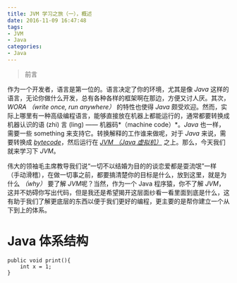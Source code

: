 ```yaml
---
title: JVM 学习之旅（一），概述
date: 2016-11-09 16:47:48
tags:
- JVM
- Java
categories:
- Java
---
```


> 前言

作为一个开发者，语言是第一位的。语言决定了你的环境，尤其是像 *Java* 这样的语言，无论你做什么开发，总有各种各样的框架啊在那边，方便又讨人厌。其次，*WORA （write once, run anywhere）* 的特性也使得 *Java* 颇受欢迎。然而，实际上哪里有一种高级编程语言，能够直接放在机器上都能运行的，通常都要转换成机器认识的语 (zhi) 言 (ling) —— 机器码*（machine code）*。*Java* 也一样，需要一些 something 来支持它。转换解释的工作谁来做呢，对于 *Java* 来说，需要转换成 *[bytecode](https://en.wikipedia.org/wiki/Java_bytecode)*，然后运行在 *[JVM （Java 虚拟机）](https://en.wikipedia.org/wiki/Java_virtual_machine#JVM_specification "JVM")* 之上。那么，今天我们就来学习下 *JVM*。

<!--- more --->
伟大的领袖毛主席教导我们说“一切不以结婚为目的的谈恋爱都是耍流氓”一样 （手动滑稽），在做一切事之前，都要搞清楚你的目标是什么，放到这里，就是为什么 *（why）* 要了解 *JVM*呢？当然，作为一个 Java 程序猿，你不了解 *JVM*，这并不妨碍你写出代码，但是我还是希望揭开这层面纱看一看里面到底是什么，这有助于我们了解更底层的东西以便于我们更好的编程，更主要的是帮你建立一个从下到上的体系。

# Java 体系结构 #

```
public void print(){
	int x = 1;
}
```